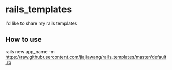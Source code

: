 # rails_templates
I'd like to share my rails templates

## How to use
rails new app_name -m https://raw.githubusercontent.com/jiajiawang/rails_templates/master/default.rb
